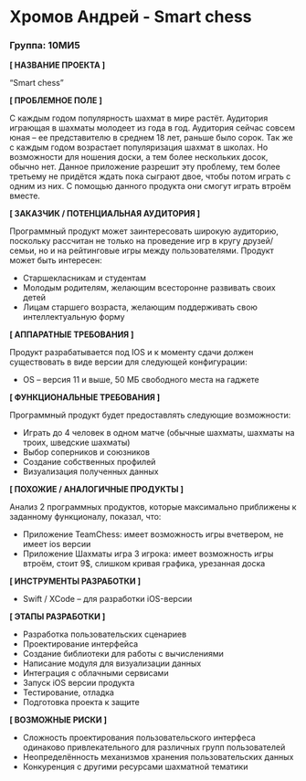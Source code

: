# Хромов Андрей - Smart chess
### Группа: 10МИ5

**[ НАЗВАНИЕ ПРОЕКТА ]**

“Smart chess”

**[ ПРОБЛЕМНОЕ ПОЛЕ ]**

С каждым годом популярность шахмат в мире растёт. Аудитория играющая в шахматы молодеет из года в год. Аудитория сейчас совсем юная – ее представителю в среднем 18 лет, раньше было сорок. Так же с каждым годом возрастает популяризация шахмат в школах. Но возможности для ношения доски, а тем более нескольких досок, обычно нет. Данное приложение разрешит эту проблему, тем более третьему не придётся ждать пока сыграют двое, чтобы потом играть с одним из них. С помощью данного продукта они смогут играть втроём вместе.

**[ ЗАКАЗЧИК / ПОТЕНЦИАЛЬНАЯ АУДИТОРИЯ ]**

Программный продукт может заинтересовать широкую аудиторию, поскольку рассчитан не только на проведение игр в кругу друзей/семьи, но и на рейтинговые игры между пользователями. Продукт может быть интересен:
* Старшекласникам и студентам
* Молодым родителям, желающим всесторонне развивать своих детей
* Лицам старшего возраста, желающим поддерживать свою интеллектуальную форму

**[ АППАРАТНЫЕ ТРЕБОВАНИЯ ]** 

Продукт разрабатывается под IOS и к моменту сдачи должен существовать в виде версии для следующей конфигурации:

* OS – версия 11 и выше, 50 МБ свободного места на гаджете

**[ ФУНКЦИОНАЛЬНЫЕ ТРЕБОВАНИЯ ]**

Программный продукт будет предоставлять следующие возможности: 
* Играть до 4 человек в одном матче (обычные шахматы, шахматы на троих, шведские шахматы) 
* Выбор соперников и союзников 
* Создание собственных профилей 
* Визуализация полученных данных

**[ ПОХОЖИЕ / АНАЛОГИЧНЫЕ ПРОДУКТЫ ]**

Анализ 2 программных продуктов, которые максимально приближены к заданному функционалу, показал, что:

* Приложение TeamChess: имеет возможность игры вчетвером, не имеет ios версии
*	Приложение Шахматы игра 3 игрока: имеет возможность игры втроём, стоит 9$, слишком кривая графика, урезанная доска

**[ ИНСТРУМЕНТЫ РАЗРАБОТКИ ]**

*	Swift / XCode – для разработки iOS-версии

**[ ЭТАПЫ РАЗРАБОТКИ ]**

* Разработка пользовательских сценариев 
* Проектирование интерфейса 
* Создание библиотеки для работы с вычислениями 
* Написание модуля для визуализации данных 
* Интеграция с облачными сервисами 
* Запуск iOS версии продукта 
* Тестирование, отладка 
* Подготовка проекта к защите 

**[ ВОЗМОЖНЫЕ РИСКИ ]**

* Сложность проектирования пользовательского интерфеса одинаково привлекательного для различных групп пользователей
* Неопределённость механизмов хранения пользовательских данных
* Конкуренция с другими ресурсами шахматной тематики
